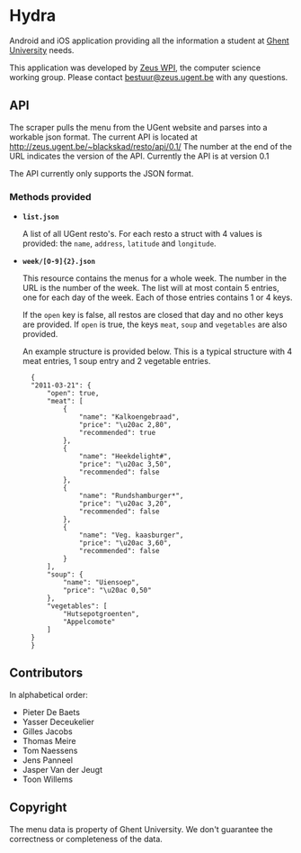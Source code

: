 # Hydra

Android and iOS application providing all the information a student at [Ghent
University](http://www.ugent.be/) needs.

This application was developed by [Zeus WPI](http://zeus.ugent.be), the computer science working group. Please contact [bestuur@zeus.ugent.be](mailto:bestuur@zeus.ugent.be) with any questions.

## API

The scraper pulls the menu from the UGent website and parses into a workable json format. The current API is located at http://zeus.ugent.be/~blackskad/resto/api/0.1/ The number at the end of the URL indicates the version of the API. Currently the API is at version 0.1

The API currently only supports the JSON format.

### Methods provided

* **`list.json`**

  A list of all UGent resto's. For each resto a struct with 4 values is provided: the `name`, `address`, `latitude` and `longitude`.

* **`week/[O-9]{2}.json`**

  This resource contains the menus for a whole week. The number in the URL is the number of the week. The list will at most contain 5 entries, one for each day of the week. Each of those entries contains 1 or 4 keys.

  If the `open` key is false, all restos are closed that day and no other keys are provided. If `open` is true, the keys `meat`, `soup` and `vegetables` are also provided.

  An example structure is provided below. This is a typical structure with 4 meat entries, 1 soup entry and 2 vegetable entries.

		{
		"2011-03-21": {
			"open": true,
			"meat": [
				{
					"name": "Kalkoengebraad",
					"price": "\u20ac 2,80",
					"recommended": true
				},
				{
					"name": "Heekdelight#",
					"price": "\u20ac 3,50",
					"recommended": false
				},
				{
					"name": "Rundshamburger*",
					"price": "\u20ac 3,20",
					"recommended": false
				},
				{
					"name": "Veg. kaasburger",
					"price": "\u20ac 3,60",
					"recommended": false
				}
			],
			"soup": {
				"name": "Uiensoep",
				"price": "\u20ac 0,50"
			},
			"vegetables": [
				"Hutsepotgroenten",
				"Appelcomote"
			]
		}
		}

## Contributors

In alphabetical order:

* Pieter De Baets
* Yasser Deceukelier
* Gilles Jacobs
* Thomas Meire
* Tom Naessens
* Jens Panneel
* Jasper Van der Jeugt
* Toon Willems

## Copyright

The menu data is property of Ghent University. We don't guarantee the correctness or completeness of the data.
